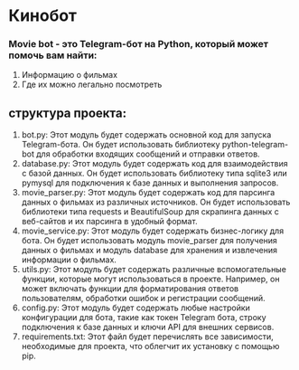 # Кинобот

### Movie bot - это Telegram-бот на Python, который может помочь вам найти:
1) Информацию о фильмах
2) Где их можно легально посмотреть

## структура проекта:
1. bot.py: Этот модуль будет содержать основной код для запуска Telegram-бота. Он будет использовать библиотеку python-telegram-bot для обработки входящих сообщений и отправки ответов.
2. database.py: Этот модуль будет содержать код для взаимодействия с базой данных. Он будет использовать библиотеку типа sqlite3 или pymysql для подключения к базе данных и выполнения запросов.
3. movie_parser.py: Этот модуль будет содержать код для парсинга данных о фильмах из различных источников. Он будет использовать библиотеки типа requests и BeautifulSoup для скрапинга данных с веб-сайтов и их парсинга в удобный формат.
4. movie_service.py: Этот модуль будет содержать бизнес-логику для бота. Он будет использовать модуль movie_parser для получения данных о фильмах и модуль database для хранения и извлечения информации о фильмах.
5. utils.py: Этот модуль будет содержать различные вспомогательные функции, которые могут использоваться в проекте. Например, он может включать функции для форматирования ответов пользователям, обработки ошибок и регистрации сообщений.
6. config.py: Этот модуль будет содержать любые настройки конфигурации для бота, такие как токен Telegram бота, строку подключения к базе данных и ключи API для внешних сервисов.
7. requirements.txt: Этот файл будет перечислять все зависимости, необходимые для проекта, что облегчит их установку с помощью pip.
